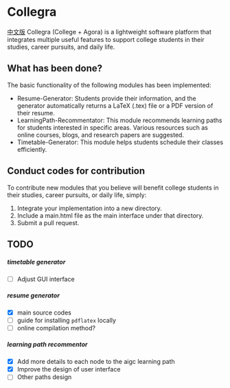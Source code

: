 # Collegra 
[中文版](readme_ch.md)
Collegra (College + Agora) is a lightweight software platform that integrates multiple useful features to support college students in their studies, career pursuits, and daily life.

## What has been done? 
The basic functionality of the following modules has been implemented:
* Resume-Generator: Students provide their information, and the generator automatically returns a LaTeX (.tex) file or a PDF version of their resume.
* LearningPath-Recommentator: This module recommends learning paths for students interested in specific areas. Various resources such as online courses, blogs, and research papers are suggested.
* Timetable-Generator: This module helps students schedule their classes efficiently.

## Conduct codes for contribution
To contribute new modules that you believe will benefit college students in their studies, career pursuits, or daily life, simply:
1. Integrate your implementation into a new directory.
2. Include a main.html file as the main interface under that directory.
3. Submit a pull request.

## TODO
##### timetable generator 
- [ ] Adjust GUI interface

##### resume generator
- [x] main source codes
- [ ] guide for installing `pdflatex` locally
- [ ] online compilation method?

##### learning path recommentor
- [x] Add more details to each node to the aigc learning path
- [x] Improve the design of user interface 
- [ ] Other paths design  
